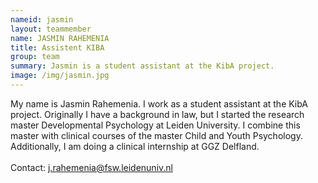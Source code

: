 ```yaml
---
nameid: jasmin
layout: teammember
name: JASMIN RAHEMENIA
title: Assistent KIBA
group: team
summary: Jasmin is a student assistant at the KibA project.
image: /img/jasmin.jpg
---
```


My name is Jasmin Rahemenia. I work as a student assistant at the KibA project. Originally I have a background in law, but I started the research master Developmental Psychology at Leiden University. I combine this master with clinical courses of the master Child and Youth Psychology. Additionally, I am doing a clinical internship at GGZ Delfland.
<br>
<br>
Contact: j.rahemenia@fsw.leidenuniv.nl
